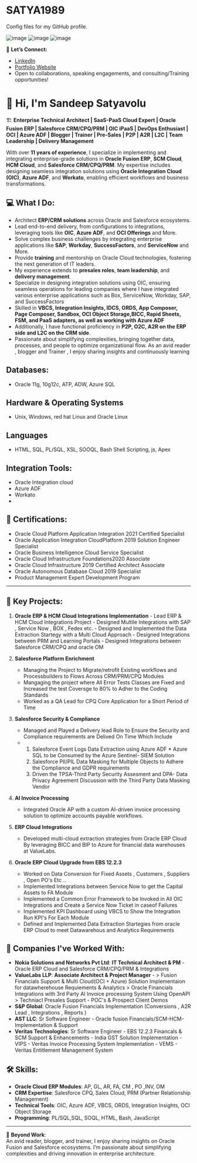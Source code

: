 # SATYA1989
Config files for my GitHub profile.

![image](https://github.com/user-attachments/assets/da490132-ef58-473d-9295-35a5a22bd128)
![image](https://github.com/user-attachments/assets/48794e06-17b1-4d1a-bfd5-33d3459218d2)
![image](https://github.com/user-attachments/assets/64b7af09-b67f-4299-8999-2ec7d7b40401)

💬 **Let’s Connect:**  
- [LinkedIn](https://www.linkedin.com/in/sandeepsatyavolufusiontech/)  
- [Portfolio Website](https://sandeepsatyavolu.wixsite.com/fusiongoeasy)  
- Open to collaborations, speaking engagements, and consulting/Training opportunities!  

# 👋 Hi, I'm Sandeep Satyavolu  

🏗️ **Enterprise Technical Architect | SaaS-PaaS Cloud Expert | Oracle Fusion ERP | Salesforce CRM/CPQ/PRM | OIC iPaaS | DevOps Enthusiast | OCI | Azure ADF | Blogger | Trainer | Pre-Sales | P2P | A2R | L2C | Team Leadership | Delivery Management**  

With over **11 years of experience**, I specialize in implementing and integrating enterprise-grade solutions in **Oracle Fusion ERP**, **SCM Cloud**, **HCM Cloud**, and **Salesforce CRM/CPQ/PRM**. My expertise includes designing seamless integration solutions using **Oracle Integration Cloud (OIC)**, **Azure ADF**, and **Workato**, enabling efficient workflows and business transformations.  

## 💻 What I Do:  
- Architect **ERP/CRM solutions** across Oracle and Salesforce ecosystems.  
- Lead end-to-end delivery, from configurations to integrations, leveraging tools like **OIC**, **Azure ADF**, and **OCI Offerings** and More. 
- Solve complex business challenges by integrating enterprise applications like **SAP**, **Workday**, **SuccessFactors**, and **ServiceNow** and More.  
- Provide **training** and mentorship on Oracle Cloud technologies, fostering the next generation of IT leaders.
- My experience extends to **presales roles**, **team leadership**, and **delivery  management**.
- Specialize in designing integration solutions using OIC, ensuring seamless operations for leading companies where I have integrated various enterprise applications such 
  as Box, ServiceNow, Workday, SAP, and SuccessFactors
- Skilled in **VBCS, Integration Insights, IDCS, ORDS, App Composer, Page Composer, Sandbox, OCI Object Storage,BICC, Rapid Sheets, FSM, and PaaS adapters, as well as working with Azure ADF**
- Additionally, I have functional proficiency in **P2P, O2C, A2R on the ERP side and L2C on the CRM side**.
- Passionate about simplifying complexities, bringing together data, processes, and people to optimize organizational flow. As an avid reader , blogger and Trainer , I 
  enjoy sharing insights and continuously learning
 ## Databases:
- Oracle 11g, 10g12c, ATP, ADW, Azure SQL
 ## Hardware & Operating Systems
- Unix, Windows, red hat Linux and Oracle Linux 
## Languages 
- HTML, SQL, PL/SQL, XSL, SOOQL, Bash Shell Scripting, js, Apex

## Integration Tools:
- Oracle Integration cloud
- Azure ADF
- Workato
- 
## 📜 Certifications:  
- 	Oracle Cloud Platform Application Integration 2021 Certified Specialist
- 	Oracle Application Integration CloudPlatform 2019 Solution Engineer Specialist
-   Oracle Business Intelligence Cloud Service Specialist
- 	Oracle Cloud Infrastructure Foundations2020 Associate
- 	Oracle Cloud Infrastructure 2019 Certified Architect Associate
-   Oracle Autonomous Database Cloud 2019 Specialist
-   Product Management Expert Development Program
---

## 🚀 Key Projects:  
1. **Oracle ERP & HCM Cloud Integrations Implementation**
       - Lead ERP & HCM Cloud Integrations Project
       - Designed Multile Integrations with SAP , Service Now , BOX , Fedex etc.
       - Designed and Implemented the Data Extraction Startegy with a Multi Cloud Approach
       - Designed Integrations between PRM and Learning Portals
       - Designed Integrations between Salesforce CRM/CPQ and oracle OM
3. **Salesforce Platform Enrichment** 
   - Managing the Project to Migrate/retrofit Existing workflows and Processbuilders to Flows Across CRM/PRM/CPQ Modules
   - Mangaging the project where All Error Tests Classes are Fixed and Increased the test Coversge to 80% to Adher to the Coding Standards
   - Worked as a QA Lead for CPQ Core Application for a Short Period of Time
  
4. **Salesforce Security & Compliance**  
   - Managed and Played a Delivery lead Role to Ensure the Security and Compliance requirements are Delived On Time Which Include
   -   1. Salesforce Event Logs Data Extraction using Azure ADF * Azure SQL to be Consumed by the Azure Sentinel- SIEM Solution
       2. Salesforce PII/PIL Data Masking for Multiple Objects to Adhere the Compliance and GDPR requirements
       3. Driven the TPSA-Third Party Security Assesment and DPA- Data Privacy Agreement Discussion with the Third Party Data Masking Vendor

5. **AI Invoice Processing**  
   - Integrated Oracle AP with a custom AI-driven invoice processing solution to optimize accounts payable workflows.  

6. **ERP Cloud Integrations**  
   - Developed multi-cloud extraction strategies from Oracle ERP Cloud By leveraging BICC and BIP to Azure for financial data warehouses at ValueLabs.
     
7. **Oracle ERP Cloud Upgrade from EBS 12.2.3**
    - Worked on Data Conversion for Fixed Assets , Customers , Suppliers , Open PO's Etc ..
    - Implemented Integrations between Service Now to get the Capital Assets to FA Module
    - Implemented a Common Error Framework to be Invoked in All OIC Integrations and Create a Service Now Ticket in caseof Failures
    - Implemented KPI Dashboard using VBCS to Show the Integration Run KPI's For Each Module
    - Defined and Implemented Data Extraction Startegies from oracle ERP Cloud to meet Datawarehous and Analytics Requirements
      
## 🏢 Companies I've Worked With:  
- **Nokia Solutions and Networks Pvt Ltd**: **IT Technical Architect & PM** - Oracle ERP Cloud and Salesforce CRM/CPQ/PRM  & Integrations
- **ValueLabs LLP**: **Associate Architect & Project Manager** -
            > Fusion Financials Support & Multi Cloud(OCI + Azure) Solution Implementaion for datawherehouse Requiements & Analytics
            > Oracle Financials Integrations with 3rd Party AI Invoice processing System Using OpenAPI
            > Techniacl Presales Support - POC's & Prospect Client Demos
- **S&P Global**: Oracle Fusion Financials Implementation (Conversions , A2R Lead , Integrations , Reports )
- **AST LLC**: Sr Software Engineer  - Oracle fusion Financials/SCM-HCM- Implementation & Support
- **Veritas Technologies**: Sr Software Engineer
      - EBS 12.2.3 Financals & SCM Support & Enhancements
      - India GST Solution Implementation
      - VIPS - Veritas Invoice Processing System Implementation
      - VEMS - Veritas Entitlement Management System

## 🛠️ Skills:  
- **Oracle Cloud ERP Modules**: AP, GL, AR, FA, CM , PO ,INV, OM
- **CRM Expertise**: Salesforce CPQ, Sales Cloud, PRM (Partner Relationship Management)  
- **Technical Tools**: OIC, Azure ADF, VBCS, ORDS, Integration Insights, OCI Object Storage  
- **Programming**: PL/SQL,SQL, SOQL, HTML, Bash, JavaScript  

---

🌟 **Beyond Work**:  
An avid reader, blogger, and trainer, I enjoy sharing insights on Oracle Fusion and Salesforce ecosystems. I’m passionate about simplifying complexities and driving innovation in enterprise architecture.



